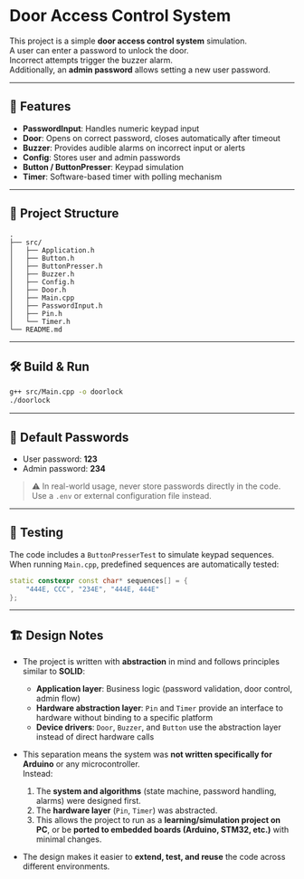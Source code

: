 # Door Access Control System

This project is a simple **door access control system** simulation.  
A user can enter a password to unlock the door.  
Incorrect attempts trigger the buzzer alarm.  
Additionally, an **admin password** allows setting a new user password.

---

## 🚀 Features
- **PasswordInput**: Handles numeric keypad input  
- **Door**: Opens on correct password, closes automatically after timeout  
- **Buzzer**: Provides audible alarms on incorrect input or alerts  
- **Config**: Stores user and admin passwords  
- **Button / ButtonPresser**: Keypad simulation  
- **Timer**: Software-based timer with polling mechanism  

---

## 📂 Project Structure
```
.
├── src/
│   ├── Application.h
│   ├── Button.h
│   ├── ButtonPresser.h
│   ├── Buzzer.h
│   ├── Config.h
│   ├── Door.h
│   ├── Main.cpp
│   ├── PasswordInput.h
│   ├── Pin.h
│   └── Timer.h
└── README.md
```

---

## 🛠️ Build & Run
```bash
g++ src/Main.cpp -o doorlock
./doorlock
```

---

## 🔑 Default Passwords
- User password: **123**  
- Admin password: **234**  

> ⚠️ In real-world usage, never store passwords directly in the code.  
> Use a `.env` or external configuration file instead.

---

## 🧪 Testing
The code includes a `ButtonPresserTest` to simulate keypad sequences.  
When running `Main.cpp`, predefined sequences are automatically tested:
```cpp
static constexpr const char* sequences[] = {
    "444E, CCC", "234E", "444E, 444E"
};
```

---

## 🏗️ Design Notes

- The project is written with **abstraction** in mind and follows principles similar to **SOLID**:
  - **Application layer**: Business logic (password validation, door control, admin flow)  
  - **Hardware abstraction layer**: `Pin` and `Timer` provide an interface to hardware without binding to a specific platform  
  - **Device drivers**: `Door`, `Buzzer`, and `Button` use the abstraction layer instead of direct hardware calls  

- This separation means the system was **not written specifically for Arduino** or any microcontroller.  
  Instead:
  1. The **system and algorithms** (state machine, password handling, alarms) were designed first.  
  2. The **hardware layer** (`Pin`, `Timer`) was abstracted.  
  3. This allows the project to run as a **learning/simulation project on PC**, or be **ported to embedded boards (Arduino, STM32, etc.)** with minimal changes.  

- The design makes it easier to **extend, test, and reuse** the code across different environments.  

